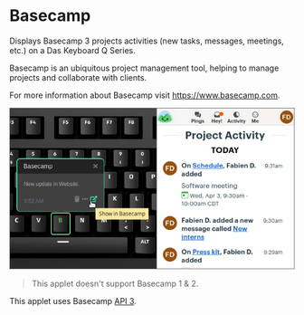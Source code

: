 # Basecamp

Displays Basecamp 3 projects activities (new tasks, messages, meetings, etc.) on a Das Keyboard Q Series.

Basecamp is an ubiquitous project management tool, helping to manage
projects and collaborate with clients.

For more information about Basecamp visit <https://www.basecamp.com>.

![Basecamp applet on a Das Keyboard Q](assets/image.png "Das Keyboard Basecamp applet")

> This applet doesn't support Basecamp 1 & 2.

This applet uses Basecamp [API 3](https://github.com/basecamp/bc3-api).